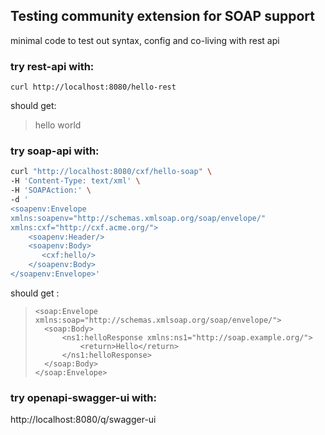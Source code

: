 ## Testing community extension for SOAP support

minimal code to test out syntax, config and co-living with rest api

### try rest-api with: 
```
curl http://localhost:8080/hello-rest
```
should get:
> hello world

### try soap-api with:
```bash
curl "http://localhost:8080/cxf/hello-soap" \
-H 'Content-Type: text/xml' \
-H 'SOAPAction:' \
-d '
<soapenv:Envelope 
xmlns:soapenv="http://schemas.xmlsoap.org/soap/envelope/"
xmlns:cxf="http://cxf.acme.org/">
    <soapenv:Header/>
    <soapenv:Body>
       <cxf:hello/>
    </soapenv:Body>
</soapenv:Envelope>'
```
should get :
> ```
> <soap:Envelope 
> xmlns:soap="http://schemas.xmlsoap.org/soap/envelope/">
>   <soap:Body>
>       <ns1:helloResponse xmlns:ns1="http://soap.example.org/">
>           <return>Hello</return>
>       </ns1:helloResponse>
>   </soap:Body>
> </soap:Envelope>
> ```

### try openapi-swagger-ui with:
http://localhost:8080/q/swagger-ui

